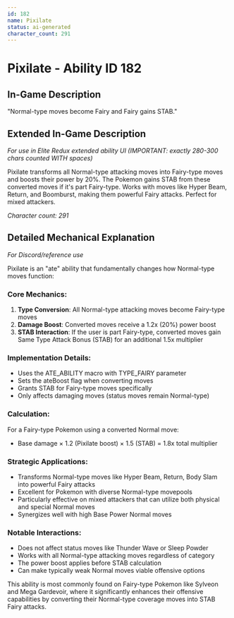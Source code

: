```yaml
---
id: 182
name: Pixilate
status: ai-generated
character_count: 291
---
```


# Pixilate - Ability ID 182

## In-Game Description
"Normal-type moves become Fairy and Fairy gains STAB."

## Extended In-Game Description
*For use in Elite Redux extended ability UI (IMPORTANT: exactly 280-300 chars counted WITH spaces)*

Pixilate transforms all Normal-type attacking moves into Fairy-type moves and boosts their power by 20%. The Pokemon gains STAB from these converted moves if it's part Fairy-type. Works with moves like Hyper Beam, Return, and Boomburst, making them powerful Fairy attacks. Perfect for mixed attackers.

*Character count: 291*

## Detailed Mechanical Explanation
*For Discord/reference use*

Pixilate is an "ate" ability that fundamentally changes how Normal-type moves function:

### Core Mechanics:
1. **Type Conversion**: All Normal-type attacking moves become Fairy-type moves
2. **Damage Boost**: Converted moves receive a 1.2x (20%) power boost
3. **STAB Interaction**: If the user is part Fairy-type, converted moves gain Same Type Attack Bonus (STAB) for an additional 1.5x multiplier

### Implementation Details:
- Uses the ATE_ABILITY macro with TYPE_FAIRY parameter
- Sets the ateBoost flag when converting moves
- Grants STAB for Fairy-type moves specifically
- Only affects damaging moves (status moves remain Normal-type)

### Calculation:
For a Fairy-type Pokemon using a converted Normal move:
- Base damage × 1.2 (Pixilate boost) × 1.5 (STAB) = 1.8x total multiplier

### Strategic Applications:
- Transforms Normal-type moves like Hyper Beam, Return, Body Slam into powerful Fairy attacks
- Excellent for Pokemon with diverse Normal-type movepools
- Particularly effective on mixed attackers that can utilize both physical and special Normal moves
- Synergizes well with high Base Power Normal moves

### Notable Interactions:
- Does not affect status moves like Thunder Wave or Sleep Powder
- Works with all Normal-type attacking moves regardless of category
- The power boost applies before STAB calculation
- Can make typically weak Normal moves viable offensive options

This ability is most commonly found on Fairy-type Pokemon like Sylveon and Mega Gardevoir, where it significantly enhances their offensive capabilities by converting their Normal-type coverage moves into STAB Fairy attacks.